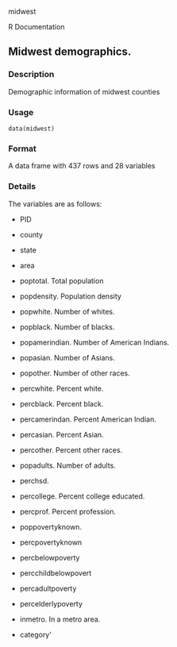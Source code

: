 midwest

R Documentation

## Midwest demographics.

### Description

Demographic information of midwest counties

### Usage

    
    data(midwest)

### Format

A data frame with 437 rows and 28 variables

### Details

The variables are as follows:

  * PID 

  * county 

  * state 

  * area 

  * poptotal. Total population 

  * popdensity. Population density 

  * popwhite. Number of whites. 

  * popblack. Number of blacks. 

  * popamerindian. Number of American Indians. 

  * popasian. Number of Asians. 

  * popother. Number of other races. 

  * percwhite. Percent white. 

  * percblack. Percent black. 

  * percamerindan. Percent American Indian. 

  * percasian. Percent Asian. 

  * percother. Percent other races. 

  * popadults. Number of adults. 

  * perchsd. 

  * percollege. Percent college educated. 

  * percprof. Percent profession. 

  * poppovertyknown. 

  * percpovertyknown 

  * percbelowpoverty 

  * percchildbelowpovert 

  * percadultpoverty 

  * percelderlypoverty 

  * inmetro. In a metro area. 

  * category' 

